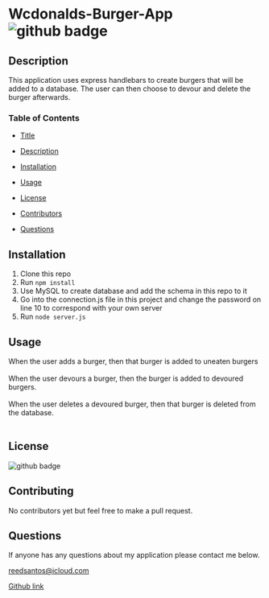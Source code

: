 # Wcdonalds-Burger-App <img src='https://img.shields.io/badge/License-MIT-black' alt='github badge'>
## Description
This application uses express handlebars to create burgers that will be added to a database. The user can then choose to devour and delete the burger afterwards.
### Table of Contents
-  [Title](#title)

-  [Description](#description)

-  [Installation](#installation)

-  [Usage](#usage)

-  [License](#license)

-  [Contributors](#contributors)

-  [Questions](#questions)
            
## Installation
1. Clone this repo
2. Run `npm install`          
3. Use MySQL to create database and add the schema in this repo to it
5. Go into the connection.js file in this project and change the password on line 10 to correspond with your own server
6. Run `node server.js`
## Usage
When the user adds a burger, then that burger is added to uneaten burgers </br></br>
When the user devours a burger, then the burger is added to devoured burgers.</br></br>
When the user deletes a devoured burger, then that burger is deleted from the database. </br></br>

## License
<img src='https://img.shields.io/badge/License-MIT-black' alt='github badge'>

## Contributing
No contributors yet but feel free to make a pull request.

## Questions
If anyone has any questions about my application please contact me below.

reedsantos@icloud.com

[Github link](https://github.com/ReedSantos)
